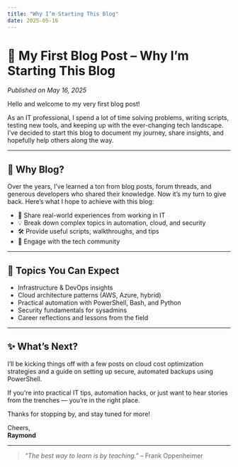 ```yaml
---
title: "Why I’m Starting This Blog"
date: 2025-05-16
---
```


# 🚀 My First Blog Post – Why I’m Starting This Blog

*Published on May 16, 2025*

Hello and welcome to my very first blog post!

As an IT professional, I spend a lot of time solving problems, writing scripts, testing new tools, and keeping up with the ever-changing tech landscape. I’ve decided to start this blog to document my journey, share insights, and hopefully help others along the way.

---

## 🧠 Why Blog?

Over the years, I’ve learned a ton from blog posts, forum threads, and generous developers who shared their knowledge. Now it’s my turn to give back. Here’s what I hope to achieve with this blog:

- 📘 Share real-world experiences from working in IT
- 💡 Break down complex topics in automation, cloud, and security
- 🛠️ Provide useful scripts, walkthroughs, and tips
- 💬 Engage with the tech community

---

## 📌 Topics You Can Expect

- Infrastructure & DevOps insights  
- Cloud architecture patterns (AWS, Azure, hybrid)  
- Practical automation with PowerShell, Bash, and Python  
- Security fundamentals for sysadmins  
- Career reflections and lessons from the field

---

## ✨ What’s Next?

I’ll be kicking things off with a few posts on cloud cost optimization strategies and a guide on setting up secure, automated backups using PowerShell.

If you're into practical IT tips, automation hacks, or just want to hear stories from the trenches — you’re in the right place.

Thanks for stopping by, and stay tuned for more!

Cheers,  
**Raymond**

---

> _"The best way to learn is by teaching."_ – Frank Oppenheimer
